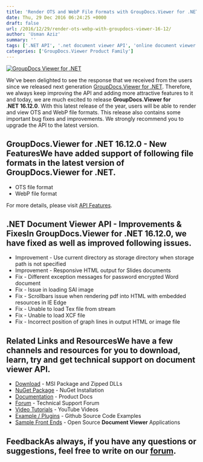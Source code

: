 ```yaml
---
title: 'Render OTS and WebP File Formats with GroupDocs.Viewer for .NET 16.12.0'
date: Thu, 29 Dec 2016 06:24:25 +0000
draft: false
url: /2016/12/29/render-ots-webp-with-groupdocs-viewer-16-12/
author: 'Usman Aziz'
summary: ''
tags: ['.NET API', '.net document viewer API', 'online document viewer', 'GroupDocs.Viewer for .NET Releases']
categories: ['GroupDocs.Viewer Product Family']
---
```


[![GroupDocs Viewer for .NET](https://blog.groupdocs.com/wp-content/uploads/sites/4/2016/11/groupdocs-viewer-net.png)](http://groupdocs.com/dot-net/document-viewer-library)

We've been delighted to see the response that we received from the users since we released next generation [GroupDocs.Viewer for .NET](http://www.groupdocs.com/dot-net/document-viewer-library "GroupDocs.Viewer for .NET"). Therefore, we always keep improving the API and adding more attractive features to it and today, we are much excited to release **GroupDocs.Viewer for** .**NET** **16.12.0**. With this latest release of the year, users will be able to render and view OTS and WebP file formats. This release also contains some important bug fixes and improvements. We strongly recommend you to upgrade the API to the latest version.

## GroupDocs.Viewer for .NET 16.12.0 - New FeaturesWe have added support of following file formats in the latest version of GroupDocs.Viewer for .NET.

*   OTS file format
*   WebP file format

For more details, please visit [API Features](https://docs.groupdocs.com/viewer/net "GroupDocs.Viewer features").

## .NET Document Viewer API - Improvements & FixesIn GroupDocs.Viewer for .NET 16.12.0, we have fixed as well as improved following issues.

*   Improvement - Use current directory as storage directory when storage path is not specified
*   Improvement - Responsive HTML output for Slides documents
*   Fix - Different exception messages for password encrypted Word document
*   Fix - Issue in loading SAI image
*   Fix - Scrollbars issue when rendering pdf into HTML with embedded resources in IE Edge
*   Fix - Unable to load Tex file from stream
*   Fix - Unable to load XCF file
*   Fix - Incorrect position of graph lines in output HTML or image file

## Related Links and ResourcesWe have a few channels and resources for you to download, learn, try and get technical support on **document viewer API**.

*   [Download](http://downloads.groupdocs.com/viewer/net "Download API") - MSI Package and Zipped DLLs
*   [NuGet Package](https://www.nuget.org/packages/groupdocs-viewer-dotnet/ "Install from NuGet Package") - NuGet Installation
*   [Documentation](https://docs.groupdocs.com/viewer/net "Document Viewer API Documentation ") - Product Docs
*   [Forum](http://groupdocs.com/Community/forums/groupdocs.viewer-product-family/4/showforum.aspx "Technical Support Forum") - Technical Support Forum
*   [Video Tutorials](https://www.youtube.com/channel/UCgO8dwgI5KAsQCVegviVXYA/playlists "GroupDocs.Viewer video tutorials") - YouTube Videos
*   [Example / Plugins](https://github.com/groupdocsviewer/GroupDocs_Viewer_NET "download example project and front ends") - Github Source Code Examples
*   [Sample Front Ends](https://github.com/groupdocs-viewer/ "Open Source Document Viewer Applications") - Open Source **Document Viewer** Applications

## FeedbackAs always, if you have any questions or suggestions, feel free to write on our [forum](http://groupdocs.com/Community/forums/groupdocs.viewer-product-family/4/showforum.aspx "Technical Support Forum").





